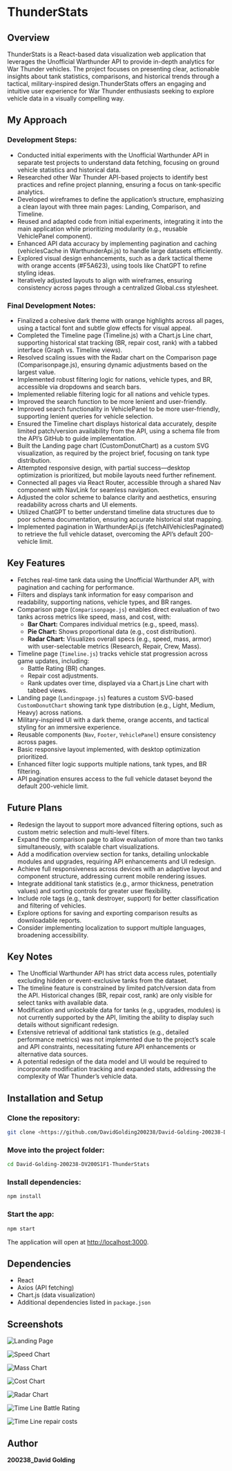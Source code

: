 # ThunderStats

## Overview

ThunderStats is a React-based data visualization web application that leverages the Unofficial Warthunder API to provide in-depth analytics for War Thunder vehicles. The project focuses on presenting clear, actionable insights about tank statistics, comparisons, and historical trends through a tactical, military-inspired design.ThunderStats offers an engaging and intuitive user experience for War Thunder enthusiasts seeking to explore vehicle data in a visually compelling way.

## My Approach

### Development Steps:
- Conducted initial experiments with the Unofficial Warthunder API in separate test projects to understand data fetching, focusing on ground vehicle statistics and historical data.
- Researched other War Thunder API-based projects to identify best practices and refine project planning, ensuring a focus on tank-specific analytics.
- Developed wireframes to define the application’s structure, emphasizing a clean layout with three main pages: Landing, Comparison, and Timeline.
- Reused and adapted code from initial experiments, integrating it into the main application while prioritizing modularity (e.g., reusable VehiclePanel component).
- Enhanced API data accuracy by implementing pagination and caching (vehiclesCache in WarthunderApi.js) to handle large datasets efficiently.
- Explored visual design enhancements, such as a dark tactical theme with orange accents (#F5A623), using tools like ChatGPT to refine styling ideas.
- Iteratively adjusted layouts to align with wireframes, ensuring consistency across pages through a centralized Global.css stylesheet.

### Final Development Notes:
- Finalized a cohesive dark theme with orange highlights across all pages, using a tactical font and subtle glow effects for visual appeal.
- Completed the Timeline page (Timeline.js) with a Chart.js Line chart, supporting historical stat tracking (BR, repair cost, rank) with a tabbed interface (Graph vs. Timeline views).
- Resolved scaling issues with the Radar chart on the Comparison page (Comparisonpage.js), ensuring dynamic adjustments based on the largest value.
- Implemented robust filtering logic for nations, vehicle types, and BR, accessible via dropdowns and search bars.
- Implemented reliable filtering logic for all nations and vehicle types.
- Improved the search function to be more lenient and user-friendly.
- Improved search functionality in VehiclePanel to be more user-friendly, supporting lenient queries for vehicle selection.
- Ensured the Timeline chart displays historical data accurately, despite limited patch/version availability from the API, using a schema file from the API’s GitHub to guide implementation.
- Built the Landing page chart (CustomDonutChart) as a custom SVG visualization, as required by the project brief, focusing on tank type distribution.
- Attempted responsive design, with partial success—desktop optimization is prioritized, but mobile layouts need further refinement.
- Connected all pages via React Router, accessible through a shared Nav component with NavLink for seamless navigation.
- Adjusted the color scheme to balance clarity and aesthetics, ensuring readability across charts and UI elements.
- Utilized ChatGPT to better understand timeline data structures due to poor schema documentation, ensuring accurate historical stat mapping.
- Implemented pagination in WarthunderApi.js (fetchAllVehiclesPaginated) to retrieve the full vehicle dataset, overcoming the API’s default 200-vehicle limit.


## Key Features

- Fetches real-time tank data using the Unofficial Warthunder API, with pagination and caching for performance.
- Filters and displays tank information for easy comparison and readability, supporting nations, vehicle types, and BR ranges.
- Comparison page (`Comparisonpage.js`) enables direct evaluation of two tanks across metrics like speed, mass, and cost, with:
  - **Bar Chart:** Compares individual metrics (e.g., speed, mass).
  - **Pie Chart:** Shows proportional data (e.g., cost distribution).
  - **Radar Chart:** Visualizes overall specs (e.g., speed, mass, armor) with user-selectable metrics (Research, Repair, Crew, Mass).
- Timeline page (`Timeline.js`) tracks vehicle stat progression across game updates, including:
  - Battle Rating (BR) changes.
  - Repair cost adjustments.
  - Rank updates over time, displayed via a Chart.js Line chart with tabbed views.
- Landing page (`Landingpage.js`) features a custom SVG-based `CustomDonutChart` showing tank type distribution (e.g., Light, Medium, Heavy) across nations.
- Military-inspired UI with a dark theme, orange accents, and tactical styling for an immersive experience.
- Reusable components (`Nav`, `Footer`, `VehiclePanel`) ensure consistency across pages.
- Basic responsive layout implemented, with desktop optimization prioritized.
- Enhanced filter logic supports multiple nations, tank types, and BR filtering.
- API pagination ensures access to the full vehicle dataset beyond the default 200-vehicle limit.

## Future Plans

- Redesign the layout to support more advanced filtering options, such as custom metric selection and multi-level filters.
- Expand the comparison page to allow evaluation of more than two tanks simultaneously, with scalable chart visualizations.
- Add a modification overview section for tanks, detailing unlockable modules and upgrades, requiring API enhancements and UI redesign.
- Achieve full responsiveness across devices with an adaptive layout and component structure, addressing current mobile rendering issues.
- Integrate additional tank statistics (e.g., armor thickness, penetration values) and sorting controls for greater user flexibility.
- Include role tags (e.g., tank destroyer, support) for better classification and filtering of vehicles.
- Explore options for saving and exporting comparison results as downloadable reports.
- Consider implementing localization to support multiple languages, broadening accessibility.

## Key Notes

- The Unofficial Warthunder API has strict data access rules, potentially excluding hidden or event-exclusive tanks from the dataset.
- The timeline feature is constrained by limited patch/version data from the API. Historical changes (BR, repair cost, rank) are only visible for select tanks with available data.
- Modification and unlockable data for tanks (e.g., upgrades, modules) is not currently supported by the API, limiting the ability to display such details without significant redesign.
- Extensive retrieval of additional tank statistics (e.g., detailed performance metrics) was not implemented due to the project’s scale and API constraints, necessitating future API enhancements or alternative data sources.
- A potential redesign of the data model and UI would be required to incorporate modification tracking and expanded stats, addressing the complexity of War Thunder’s vehicle data.





## Installation and Setup

### Clone the repository:
```sh
git clone <https://github.com/DavidGolding200238/David-Golding-200238-DV200S1F1-ThunderStats.git>
```

### Move into the project folder:
```sh
cd David-Golding-200238-DV200S1F1-ThunderStats

```

### Install dependencies:
```sh
npm install
```

### Start the app:
```sh
npm start
```

The application will open at [http://localhost:3000](http://localhost:3000).

## Dependencies
- React
- Axios (API fetching)
- Chart.js (data visualization)
- Additional dependencies listed in `package.json`

## Screenshots

![Landing Page](<Screenshots/Landing Page.png>)

![Speed Chart](<Screenshots/Speed Chart.png>)

![Mass Chart](<Screenshots/Mass Chart.png>)

![Cost Chart](<Screenshots/Cost chart.png>)

![Radar Chart](<Screenshots/Radar Chart.png>)

![Time Line Battle Rating](<Screenshots/Time line Graph.png>)

![Time Line repair costs](<Screenshots/Timeline Overview.png>)



## Author
**200238_David Golding**  